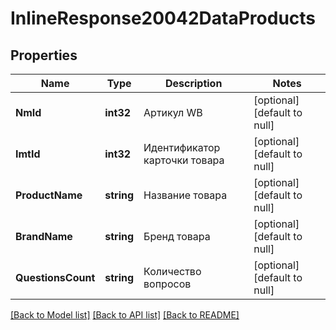 # InlineResponse20042DataProducts

## Properties
Name | Type | Description | Notes
------------ | ------------- | ------------- | -------------
**NmId** | **int32** | Артикул WB | [optional] [default to null]
**ImtId** | **int32** | Идентификатор карточки товара | [optional] [default to null]
**ProductName** | **string** | Название товара | [optional] [default to null]
**BrandName** | **string** | Бренд товара | [optional] [default to null]
**QuestionsCount** | **string** | Количество вопросов | [optional] [default to null]

[[Back to Model list]](../README.md#documentation-for-models) [[Back to API list]](../README.md#documentation-for-api-endpoints) [[Back to README]](../README.md)

